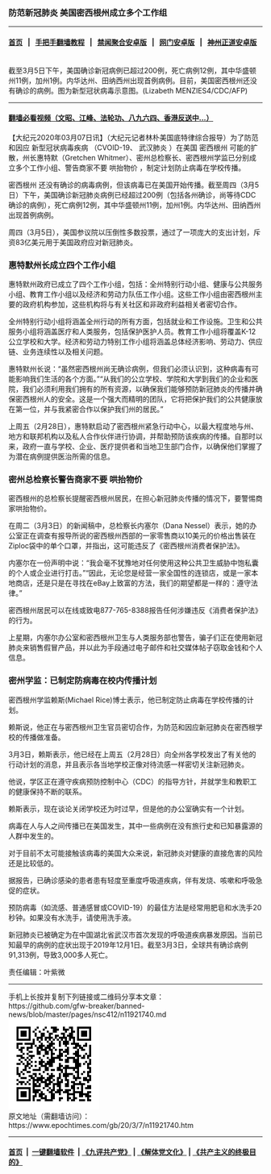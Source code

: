 ### 防范新冠肺炎 美国密西根州成立多个工作组
------------------------

#### [首页](https://github.com/gfw-breaker/banned-news/blob/master/README.md) &nbsp;&nbsp;|&nbsp;&nbsp; [手把手翻墙教程](https://github.com/gfw-breaker/guides/wiki) &nbsp;&nbsp;|&nbsp;&nbsp; [禁闻聚合安卓版](https://github.com/gfw-breaker/bn-android) &nbsp;&nbsp;|&nbsp;&nbsp; [网门安卓版](https://github.com/oGate2/oGate) &nbsp;&nbsp;|&nbsp;&nbsp; [神州正道安卓版](https://github.com/SzzdOgate/update) 



<div><img alt="" class="aligncenter wp-post-image" src="https://i.epochtimes.com/assets/uploads/2020/03/000_1PB35M-600x400.jpg"/>
<div class="red16 caption">
 截至3月5日下午，美国确诊新冠病例已超过200例，死亡病例12例，其中华盛顿州11例，加州1例。内华达州、田纳西州出现首例病例。目前，美国密西根州还没有确诊的病例。图为新型冠状病毒示意图。(Lizabeth MENZIES4/CDC/AFP)
</div>
</div><hr/>

#### [翻墙必看视频（文昭、江峰、法轮功、八九六四、香港反送中...）](https://github.com/gfw-breaker/banned-news/blob/master/pages/link3.md)

<div><p>
 【大纪元2020年03月07日讯】（大纪元记者林朴美国底特律综合报导）为了防范和因应
 <ok href="https://www.epochtimes.com/gb/tag/%E6%96%B0%E5%9E%8B%E5%86%A0%E7%8A%B6%E7%97%85%E6%AF%92%E7%96%BE%E7%97%85.html">
  新型冠状病毒疾病
 </ok>
 （CVOID-19、
 <ok href="https://www.epochtimes.com/gb/tag/%E6%AD%A6%E6%B1%89%E8%82%BA%E7%82%8E.html">
  武汉肺炎
 </ok>
 ）在美国
 <ok href="https://www.epochtimes.com/gb/tag/%E5%AF%86%E8%A5%BF%E6%A0%B9%E5%B7%9E.html">
  密西根州
 </ok>
 可能的扩散，州长惠特默（Gretchen Whitmer）、密州总检察长、密西根州学监已分别成立多个工作小组、警告商家不要
 <ok href="https://www.epochtimes.com/gb/tag/%E5%93%84%E6%8A%AC%E7%89%A9%E4%BB%B7.html">
  哄抬物价
 </ok>
 ，制定计划防止病毒在学校传播。
</p>
<p>
 <ok href="https://www.epochtimes.com/gb/tag/%E5%AF%86%E8%A5%BF%E6%A0%B9%E5%B7%9E.html">
  密西根州
 </ok>
 还没有确诊的病毒病例，但该病毒已在美国开始传播。截至周四（3月5日）下午，美国确诊新冠肺炎病例已经超过200例（包括各州确诊，尚等待CDC确诊的病例），死亡病例12例，其中华盛顿州11例，加州1例。内华达州、田纳西州出现首例病例。
</p>
<p>
 周四（3月5日），美国参议院以压倒性多数投票，通过了一项庞大的支出计划，斥资83亿美元用于美国政府应对新冠肺炎。
</p>
<h3>
 惠特默州长成立四个工作小组
</h3>
<p>
 惠特默州政府已成立了四个工作小组，包括：全州特别行动小组、健康与公共服务小组、教育工作小组以及经济和劳动力队伍工作小组。这些工作小组由密西根州主要的政府机构参加，这些机构将与有关社区和非政府利益相关者密切合作。
</p>
<p>
 全州特别行动小组将涵盖全州行动的所有方面，包括就业和工作设施。卫生和公共服务小组将涵盖医疗和人类服务，包括保护医护人员。教育工作小组将覆盖K-12公立学校和大学。经济和劳动力特别工作小组将涵盖总体经济影响、劳动力、供应链、业务连续性以及相关问题。
</p>
<p>
 惠特默州长说：“虽然密西根州尚无确诊病例，但我们必须认识到，这种病毒有可能影响我们生活的各个方面。”“从我们的公立学校、学院和大学到我们的企业和医院，我们必须利用我们拥有的所有资源，以确保我们能够预防新冠肺炎的传播并确保密西根州人的安全。这是一个强大而精明的团队，它将把保护我们的公共健康放在第一位，并与我紧密合作以保护我们州的居民。”
</p>
<p>
 上周五（2月28日），惠特默启动了密西根州紧急行动中心，以最大程度地与州、地方和联邦机构以及私人合作伙伴进行协调，并帮助预防该疾病的传播。自那时以来，政府一直与学校、企业、医疗提供者和当地卫生部门合作，以确保他们掌握了为潜在病例提供医治所需的信息。
</p>
<h3>
 密州总检察长警告商家不要
 <ok href="https://www.epochtimes.com/gb/tag/%E5%93%84%E6%8A%AC%E7%89%A9%E4%BB%B7.html">
  哄抬物价
 </ok>
</h3>
<p>
 密西根州的总检察长提醒密西根州居民，在担心新冠肺炎传播的情况下，要警惕商家哄抬物价。
</p>
<p>
 在周二（3月3日）的新闻稿中，总检察长内塞尔（Dana Nessel）表示，她的办公室正在调查有报导所说的密西根州西部的一家零售商以10美元的价格出售装在Ziploc袋中的单个口罩，并指出，这可能违反了《密西根州消费者保护法》。
</p>
<p>
 内塞尔在一份声明中说：“我会毫不犹豫地对任何使用这种公共卫生威胁中饱私囊的个人或企业进行打击。”“因此，无论您是经营一家全国性的连锁店，或是一家本地商店，还是只是在寻找在eBay上致富的方法，我们的期望都是一样的：遵守法律。”
</p>
<p>
 密西根州居民可以在线或致电877-765-8388报告任何涉嫌违反《消费者保护法》的行为。
</p>
<p>
 上星期，内塞尔办公室和密西根州卫生与人类服务部也警告，骗子们正在使用新冠肺炎来销售假冒产品，并以此为手段通过电子邮件和社交媒体帖子窃取金钱和个人信息。
</p>
<h3>
 密州学监：已制定防病毒在校内传播计划
</h3>
<p>
 密西根州学监赖斯(Michael Rice)博士表示，他已制定防止病毒在学校传播的计划。
</p>
<p>
 赖斯说，他正在与密西根州卫生官员密切合作，为防范和因应新冠肺炎在密西根学校的传播做准备。
</p>
<p>
 3月3日，赖斯表示，他已经在上周五（2月28日）向全州各学校发出了有关他的行动计划的消息，并且表示各当地学校正像对待流感一样密切关注新冠肺炎。
</p>
<p>
 他说，学区正在遵守疾病预防控制中心（CDC）的指导方针，并就学生和教职工的健康保持不断的联系。
</p>
<p>
 赖斯表示，现在谈论关闭学校还为时过早，但是他的办公室确实有一个计划。
</p>
<p>
 病毒在人与人之间传播已在美国发生，其中一些病例在没有旅行史和已知暴露源的人群中发生的。
</p>
<p>
 对于目前不太可能接触该病毒的美国大众来说，新冠肺炎对健康的直接危害的风险还是比较低的。
</p>
<p>
 据报告，已确诊感染的患者患有轻度至重度呼吸道疾病，伴有发烧、咳嗽和呼吸急促的症状。
</p>
<p>
 预防病毒（如流感、普通感冒或COVID-19）的最佳方法是经常用肥皂和水洗手20秒钟。如果没有水洗手，请使用洗手液。
</p>
<p>
 新冠肺炎已被确定为在中国湖北省武汉市首次发现的呼吸道疾病暴发原因。当前已知最早的病例的症状出现于2019年12月1日。截至3月3日，全球共有确诊病例91,313例，导致3,000多人死亡。
</p>
<p>
 责任编辑：叶紫微
</p>
</div>
<hr/>
手机上长按并复制下列链接或二维码分享本文章：<br/>
https://github.com/gfw-breaker/banned-news/blob/master/pages/nsc412/n11921740.md <br/>
<a href='https://github.com/gfw-breaker/banned-news/blob/master/pages/nsc412/n11921740.md'><img src='https://github.com/gfw-breaker/banned-news/blob/master/pages/nsc412/n11921740.md.png'/></a> <br/>
原文地址（需翻墙访问）：https://www.epochtimes.com/gb/20/3/7/n11921740.htm


------------------------
#### [首页](https://github.com/gfw-breaker/banned-news/blob/master/README.md) &nbsp;|&nbsp; [一键翻墙软件](https://github.com/gfw-breaker/nogfw/blob/master/README.md) &nbsp;| [《九评共产党》](https://github.com/gfw-breaker/9ping.md/blob/master/README.md#九评之一评共产党是什么) | [《解体党文化》](https://github.com/gfw-breaker/jtdwh.md/blob/master/README.md) | [《共产主义的终极目的》](https://github.com/gfw-breaker/gczydzjmd.md/blob/master/README.md)


<img src='http://gfw-breaker.win/banned-news/pages/nsc412/n11921740.md' width='0px' height='0px'/>